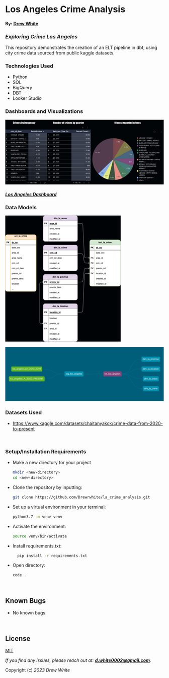 # Los Angeles Crime Analysis

#### By: [Drew White](https://www.linkedin.com/in/drew-riley-white/)

###  _Exploring Crime Los Angeles_

This repository demonstrates the creation of an ELT pipeline in dbt, using city crime data sourced from public kaggle datasets.

### Technologies Used

* Python
* SQL
* BigQuery
* DBT
* Looker Studio

### Dashboards and Visualizations

![la_1](./images/la_topcrimes.resized.png)


#### _[Los Angeles Dashboard](https://datastudio.google.com/reporting/5dafe154-fb0b-4188-8836-9249e075aacf)_

### Data Models

![LA](./images/LA_CRIME_ERD.resized.png)

![dbt DAG](./images/dbt_la_dag.png)


### Datasets Used

* https://www.kaggle.com/datasets/chaitanyakck/crime-data-from-2020-to-present

</br>

### Setup/Installation Requirements
* Make a new directory for your project
  ```bash
  mkdir <new-directory>
  cd <new-directory>
  ```
* Clone the repository by inputting:
  ```bash
  git clone https://github.com/Drewrwhite/la_crime_analysis.git
  ```
* Set up a virtual environment in your terminal:
  ```bash
  python3.7 -m venv venv
  ```
* Activate the environment:
  ```bash
  source venv/bin/activate
  ```
* Install requirements.txt:
  ```bash
	pip install -r requirements.txt
  ```
* Open directory:
  ```bash
  code .
  ```
</br>

## Known Bugs

* No known bugs

<br>

## License

[MIT](./license.txt)

_If you find any issues, please reach out at: **d.white0002@gmail.com**._

Copyright (c) _2023_ _Drew White_



